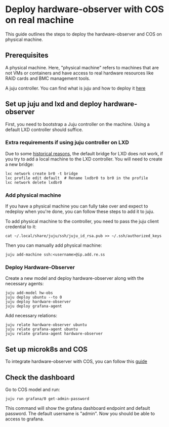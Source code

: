 # Deploy hardware-observer with COS on real machine
This guide outlines the steps to deploy the hardware-observer and COS on physical machine.


## Prerequisites
A physical machine. Here, "physical machine" refers to machines that are not VMs or containers and have access to real
hardware resources like RAID cards and BMC management tools.

A juju controller. You can find what is juju and how to deploy it [here](https://juju.is/docs/juju)

## Set up juju and lxd and deploy hardware-observer
First, you need to bootstrap a Juju controller on the machine. Using a default LXD controller should suffice.

### Extra requirements if using juju controller on LXD
Due to some [historical reasons](https://bugs.launchpad.net/juju/+bug/1964513), the default bridge for LXD does not work,
if you try to add a local machine to the LXD controller. You will need to create a new bridge:
```
lxc network create br0 -t bridge
lxc profile edit default  # Rename lxdbr0 to br0 in the profile
lxc network delete lxdbr0
```

### Add physical machine
If you have a physical machine you can fully take over and expect to redeploy when you're done, you can follow these steps to add it to juju.

To add physical machine to the controller, you need to pass the juju client credential to it:
```
cat ~/.local/share/juju/ssh/juju_id_rsa.pub >> ~/.ssh/authorized_keys
```

Then you can manually add physical machine:
```
juju add-machine ssh:<username>@ip.add.re.ss
```

### Deploy Hardware-Observer
Create a new model and deploy hardware-observer along with the necessary agents:
```
juju add-model hw-obs
juju deploy ubuntu --to 0
juju deploy hardware-observer
juju deploy grafana-agent
```

Add necessary relations:
```
juju relate hardware-observer ubuntu
juju relate grafana-agent ubuntu
juju relate grafana-agent hardware-observer
```

## Set up microk8s and COS
To integrate hardware-observer with COS, you can follow this [guide](https://charmhub.io/hardware-observer/docs/integrate-with-cos)


## Check the dashboard
Go to COS model and run:
```
juju run grafana/0 get-admin-password
```

This command will show the grafana dashboard endpoint and default password.  The default username is "admin".
Now you should be able to access to grafana.